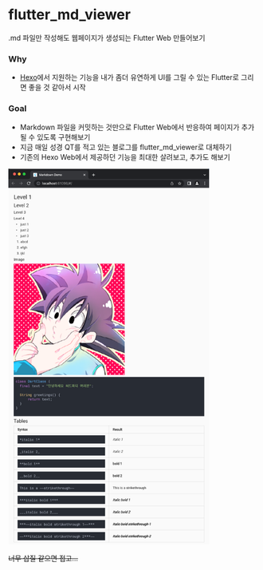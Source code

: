 # flutter_md_viewer

.md 파일만 작성해도 웹페이지가 생성되는 Flutter Web 만들어보기

### Why
- [Hexo](https://hexo.io/ko/index.html)에서 지원하는 기능을 내가 좀더 유연하게 UI를 그릴 수 있는 Flutter로 그리면 좋을 것 같아서 시작

### Goal
- Markdown 파일을 커밋하는 것만으로 Flutter Web에서 반응하여 페이지가 추가될 수 있도록 구현해보기
- 지금 매일 성경 QT를 적고 있는 블로그를 flutter_md_viewer로 대체하기
- 기존의 Hexo Web에서 제공하던 기능을 최대한 살려보고, 추가도 해보기

<!--suppress ALL -->
<img alt="image error" src="images/screenshots/20220816.png" width="80%" height="80%"/>

~~너무 삽질 같으면 접고...~~
